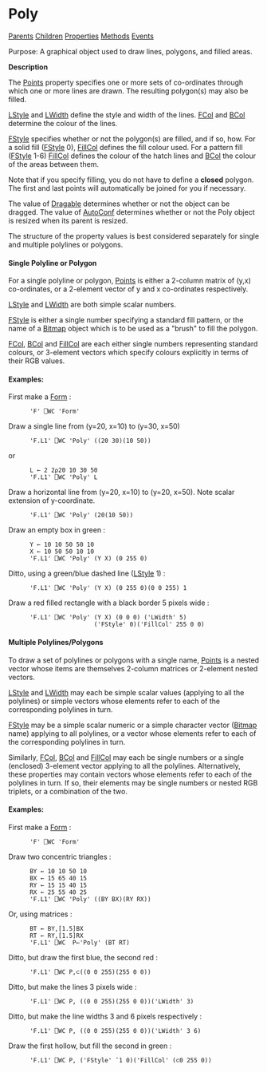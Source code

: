 




<h1 class="heading"><span class="name">Poly</span></h1>

[Parents](../ParentLists/Poly.htm) [Children](../ChildLists/Poly.htm) [Properties](../PropLists/Poly.htm) [Methods](../MethodLists/Poly.htm) [Events](../EventLists/Poly.htm)


Purpose: A graphical object used to draw lines, polygons, and filled areas.


**Description**


The [Points](./points.md) property specifies one or more sets of co-ordinates through which one or more lines are drawn. The resulting polygon(s) may also be filled.



[LStyle](./lstyle.md) and [LWidth](./lwidth.md) define the style and width of the lines. [FCol](./fcol.md) and [BCol](./bcol.md) determine the colour of the lines.


[FStyle](./fstyle.md) specifies whether or not the polygon(s) are filled, and if so, how. For a solid fill ([FStyle](./fstyle.md) 0), [FillCol](./fillcol.md) defines the fill colour used. For a pattern fill ([FStyle](./fstyle.md) 1-6) [FillCol](./fillcol.md) defines the colour of the hatch lines and [BCol](./bcol.md) the colour of the areas between them.


Note that if you specify filling, you do not have to define a **closed** polygon. The first and last points will automatically be joined for you if necessary.


The value of [Dragable](./dragable.md) determines whether or not the object can be dragged. The value of [AutoConf](./autoconf.md) determines whether or not the Poly object is resized when its parent is resized.


The structure of the property values is best considered separately for single and multiple polylines or polygons.


#### Single Polyline or Polygon


For a single polyline or polygon, [Points](./points.md) is either a 2-column matrix of (y,x) co-ordinates, or a 2-element vector of y and x co-ordinates respectively.


[LStyle](./lstyle.md) and [LWidth](./lwidth.md) are both simple scalar numbers.


[FStyle](./fstyle.md) is either a single number specifying a standard fill pattern, or the name of a [Bitmap](bitmap.md) object which is to be used as a "brush" to fill the polygon.


[FCol](./fcol.md), [BCol](./bcol.md) and [FillCol](./fillcol.md) are each either single numbers representing standard colours, or 3-element vectors which specify colours explicitly in terms of their RGB values.


#### Examples:


First make a [Form](form.md) :
```apl
      'F' ⎕WC 'Form'
```


Draw a single line from (y=20, x=10) to (y=30, x=50)
```apl
      'F.L1' ⎕WC 'Poly' ((20 30)(10 50))
```


or
```apl
      L ← 2 2⍴20 10 30 50
      'F.L1' ⎕WC 'Poly' L
```


Draw a horizontal line from (y=20, x=10) to (y=20, x=50). Note scalar extension of y-coordinate.
```apl
      'F.L1' ⎕WC 'Poly' (20(10 50))
```


Draw an empty box in green :
```apl
      Y ← 10 10 50 50 10
      X ← 10 50 50 10 10
      'F.L1' ⎕WC 'Poly' (Y X) (0 255 0)
```


Ditto, using a green/blue dashed line ([LStyle](./lstyle.md) 1) :
```apl
      'F.L1' ⎕WC 'Poly' (Y X) (0 255 0)(0 0 255) 1
```


Draw a red filled rectangle with a black border 5 pixels wide :
```apl
      'F.L1' ⎕WC 'Poly' (Y X) (0 0 0) ('LWidth' 5)
                        ('FStyle' 0)('FillCol' 255 0 0)
```


#### Multiple Polylines/Polygons


To draw a set of polylines or polygons with a single name, [Points](./points.md) is a nested vector whose items are themselves 2-column matrices or 2-element nested vectors.


[LStyle](./lstyle.md) and [LWidth](./lwidth.md) may each be simple scalar values (applying to all the polylines) or simple vectors whose elements refer to each of the corresponding polylines in turn.


[FStyle](./fstyle.md) may be a simple scalar numeric or a simple character vector ([Bitmap](bitmap.md) name) applying to all polylines, or a vector whose elements refer to each of the corresponding polylines in turn.


Similarly, [FCol](./fcol.md), [BCol](./bcol.md) and [FillCol](./fillcol.md) may each be single numbers or a single (enclosed) 3-element vector applying to all the polylines. Alternatively, these properties may contain vectors whose elements refer to each of the polylines in turn. If so, their elements may be single numbers or nested RGB triplets, or a combination of the two.


#### Examples:


First make a [Form](form.md) :
```apl
      'F' ⎕WC 'Form'
```


Draw two concentric triangles :
```apl
      BY ← 10 10 50 10
      BX ← 15 65 40 15
      RY ← 15 15 40 15
      RX ← 25 55 40 25
      'F.L1' ⎕WC 'Poly' ((BY BX)(RY RX))
```


Or, using matrices :
```apl
      BT ← BY,[1.5]BX
      RT ← RY,[1.5]RX
      'F.L1' ⎕WC  P←'Poly' (BT RT)
```


Ditto, but draw the first blue, the second red :
```apl
      'F.L1' ⎕WC P,⊂((0 0 255)(255 0 0))
```


Ditto, but make the lines 3 pixels wide :
```apl
      'F.L1' ⎕WC P, ((0 0 255)(255 0 0))('LWidth' 3)
```


Ditto, but make the line widths 3 and 6 pixels respectively :
```apl
      'F.L1' ⎕WC P, ((0 0 255)(255 0 0))('LWidth' 3 6)
```


Draw the first hollow, but fill the second in green :
```apl
      'F.L1' ⎕WC P, ('FStyle' ¯1 0)('FillCol' (⊂0 255 0))
```


